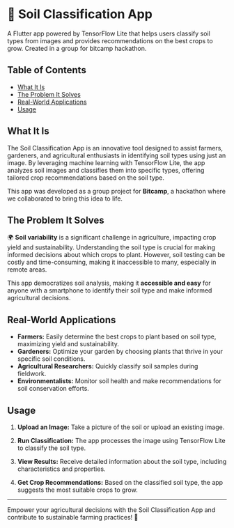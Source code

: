 # 🌱 Soil Classification App

A Flutter app powered by TensorFlow Lite that helps users classify soil types from images and provides recommendations on the best crops to grow. Created in a group for bitcamp hackathon.

## Table of Contents
- [What It Is](#what-it-is)
- [The Problem It Solves](#the-problem-it-solves)
- [Real-World Applications](#real-world-applications)
- [Usage](#usage)

## What It Is

The Soil Classification App is an innovative tool designed to assist farmers, gardeners, and agricultural enthusiasts in identifying soil types using just an image. By leveraging machine learning with TensorFlow Lite, the app analyzes soil images and classifies them into specific types, offering tailored crop recommendations based on the soil type.

This app was developed as a group project for **Bitcamp**, a hackathon where we collaborated to bring this idea to life.

## The Problem It Solves

🌍 **Soil variability** is a significant challenge in agriculture, impacting crop yield and sustainability. Understanding the soil type is crucial for making informed decisions about which crops to plant. However, soil testing can be costly and time-consuming, making it inaccessible to many, especially in remote areas.

This app democratizes soil analysis, making it **accessible and easy** for anyone with a smartphone to identify their soil type and make informed agricultural decisions.

## Real-World Applications

- **Farmers:** Easily determine the best crops to plant based on soil type, maximizing yield and sustainability.
- **Gardeners:** Optimize your garden by choosing plants that thrive in your specific soil conditions.
- **Agricultural Researchers:** Quickly classify soil samples during fieldwork.
- **Environmentalists:** Monitor soil health and make recommendations for soil conservation efforts.

## Usage

1. **Upload an Image:** Take a picture of the soil or upload an existing image.
   
2. **Run Classification:** The app processes the image using TensorFlow Lite to classify the soil type.

3. **View Results:** Receive detailed information about the soil type, including characteristics and properties.

4. **Get Crop Recommendations:** Based on the classified soil type, the app suggests the most suitable crops to grow.

---

Empower your agricultural decisions with the Soil Classification App and contribute to sustainable farming practices! 🌾
